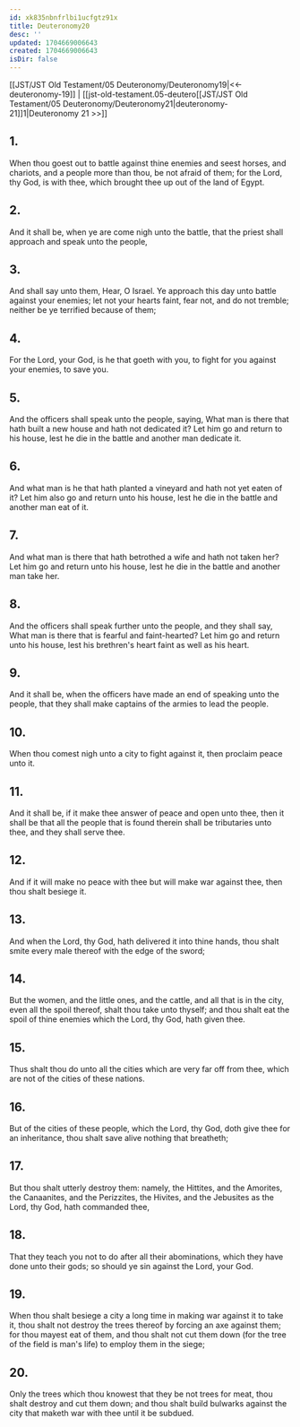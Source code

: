 ```yaml
---
id: xk835nbnfrlbi1ucfgtz91x
title: Deuteronomy20
desc: ''
updated: 1704669006643
created: 1704669006643
isDir: false
---
```

[[JST/JST Old Testament/05 Deuteronomy/Deuteronomy19|<<-deuteronomy-19]] | [[jst-old-testament.05-deutero[[JST/JST Old Testament/05 Deuteronomy/Deuteronomy21|deuteronomy-21]]1|Deuteronomy 21 >>]]
## 1.
When thou goest out to battle against thine enemies and seest horses, and chariots, and a people more than thou, be not afraid of them; for the Lord, thy God, is with thee, which brought thee up out of the land of Egypt.
## 2.
And it shall be, when ye are come nigh unto the battle, that the priest shall approach and speak unto the people,
## 3.
And shall say unto them, Hear, O Israel. Ye approach this day unto battle against your enemies; let not your hearts faint, fear not, and do not tremble; neither be ye terrified because of them;
## 4.
For the Lord, your God, is he that goeth with you, to fight for you against your enemies, to save you.
## 5.
And the officers shall speak unto the people, saying, What man is there that hath built a new house and hath not dedicated it? Let him go and return to his house, lest he die in the battle and another man dedicate it.
## 6.
And what man is he that hath planted a vineyard and hath not yet eaten of it? Let him also go and return unto his house, lest he die in the battle and another man eat of it.
## 7.
And what man is there that hath betrothed a wife and hath not taken her? Let him go and return unto his house, lest he die in the battle and another man take her.
## 8.
And the officers shall speak further unto the people, and they shall say, What man is there that is fearful and faint-hearted? Let him go and return unto his house, lest his brethren\'s heart faint as well as his heart.
## 9.
And it shall be, when the officers have made an end of speaking unto the people, that they shall make captains of the armies to lead the people.
## 10.
When thou comest nigh unto a city to fight against it, then proclaim peace unto it.
## 11.
And it shall be, if it make thee answer of peace and open unto thee, then it shall be that all the people that is found therein shall be tributaries unto thee, and they shall serve thee.
## 12.
And if it will make no peace with thee but will make war against thee, then thou shalt besiege it.
## 13.
And when the Lord, thy God, hath delivered it into thine hands, thou shalt smite every male thereof with the edge of the sword;
## 14.
But the women, and the little ones, and the cattle, and all that is in the city, even all the spoil thereof, shalt thou take unto thyself; and thou shalt eat the spoil of thine enemies which the Lord, thy God, hath given thee.
## 15.
Thus shalt thou do unto all the cities which are very far off from thee, which are not of the cities of these nations.
## 16.
But of the cities of these people, which the Lord, thy God, doth give thee for an inheritance, thou shalt save alive nothing that breatheth;
## 17.
But thou shalt utterly destroy them: namely, the Hittites, and the Amorites, the Canaanites, and the Perizzites, the Hivites, and the Jebusites as the Lord, thy God, hath commanded thee,
## 18.
That they teach you not to do after all their abominations, which they have done unto their gods; so should ye sin against the Lord, your God.
## 19.
When thou shalt besiege a city a long time in making war against it to take it, thou shalt not destroy the trees thereof by forcing an axe against them; for thou mayest eat of them, and thou shalt not cut them down (for the tree of the field is man\'s life) to employ them in the siege;
## 20.
Only the trees which thou knowest that they be not trees for meat, thou shalt destroy and cut them down; and thou shalt build bulwarks against the city that maketh war with thee until it be subdued.

